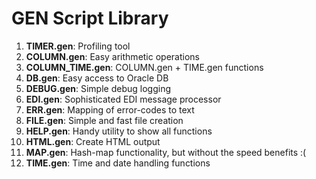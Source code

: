 # GEN Script Library #

 1. **TIMER.gen**: Profiling tool
 2. **COLUMN.gen**: Easy arithmetic operations
 3. **COLUMN_TIME.gen**: COLUMN.gen + TIME.gen functions
 4. **DB.gen**: Easy access to Oracle DB
 5. **DEBUG.gen**: Simple debug logging
 6. **EDI.gen**: Sophisticated EDI message processor
 7. **ERR.gen**: Mapping of error-codes to text
 8. **FILE.gen**: Simple and fast file creation
 9. **HELP.gen**: Handy utility to show all functions
 10. **HTML.gen**: Create HTML output
 11. **MAP.gen**: Hash-map functionality, but without the speed benefits :(
 12. **TIME.gen**: Time and date handling functions